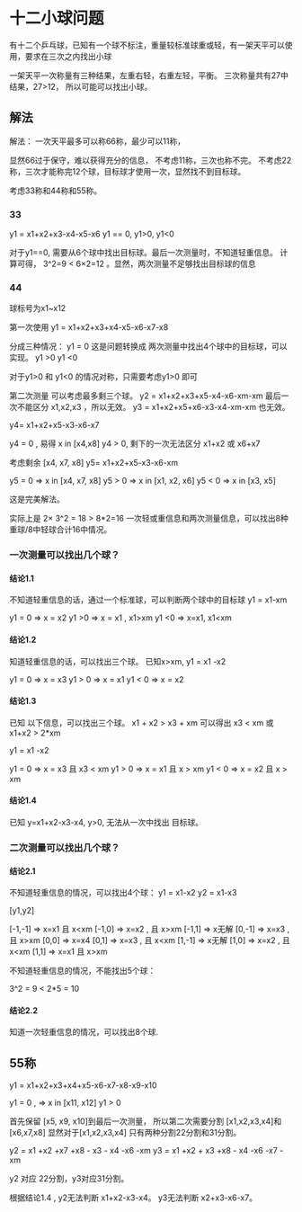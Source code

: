 # 十二小球问题
有十二个乒乓球，已知有一个球不标注，重量较标准球重或轻，有一架天平可以使用，要求在三次之内找出小球

一架天平一次称量有三种结果，左重右轻，右重左轻，平衡。
三次称量共有27中结果，27>12， 所以可能可以找出小球。

## 解法
解法：
一次天平最多可以称66称，最少可以11称，

显然66过于保守，难以获得充分的信息，
不考虑11称，三次也称不完。
不考虑22称，三次才能称完12个球，目标球才使用一次，显然找不到目标球。


考虑33称和44称和55称。

### 33

y1 = x1+x2+x3-x4-x5-x6
y1 == 0,
y1>0,
y1<0

对于y1==0, 需要从6个球中找出目标球。最后一次测量时，不知道轻重信息。
计算可得， 3^2=9 < 6×2=12 。显然，两次测量不足够找出目标球的信息


### 44
球标号为x1~x12

第一次使用 y1 = x1+x2+x3+x4-x5-x6-x7-x8

分成三种情况：
y1 = 0 这是问题转换成 两次测量中找出4个球中的目标球，可以实现。
y1 >0
y1 <0

对于y1>0 和 y1<0 的情况对称，只需要考虑y1>0 即可

第二次测量 可以考虑最多剩三个球。
y2 = x1+x2+x3+x5-x4-x6-xm-xm 最后一次不能区分 x1,x2,x3 ，所以无效。
y3 = x1+x2+x5+x6-x3-x4-xm-xm 也无效。

y4= x1+x2+x5-x3-x6-x7

y4 = 0 , 易得 x in [x4,x8]
y4 > 0,  剩下的一次无法区分 x1+x2 或 x6+x7

考虑剩余 [x4, x7, x8]
y5= x1+x2+x5-x3-x6-xm

y5 = 0 => x in [x4, x7, x8]
y5 > 0 => x in [x1, x2, x6]
y5 < 0 => x in [x3, x5]

这是完美解法。

实际上是  2× 3^2 = 18 >  8*2=16
一次轻或重信息和两次测量信息，可以找出8种重球/8中轻球合计16中情况。


### 一次测量可以找出几个球？
#### 结论1.1
不知道轻重信息的话，通过一个标准球，可以判断两个球中的目标球
y1 = x1-xm

y1 = 0 => x = x2 
y1 >0 => x = x1 , x1>xm
y1 <0 => x=x1, x1<xm

#### 结论1.2
知道轻重信息的话，可以找出三个球。
已知x>xm,
y1 = x1 -x2 

y1 = 0 => x = x3
y1 > 0 => x = x1
y1 < 0 => x = x2

#### 结论1.3
已知 以下信息，可以找出三个球。
x1 + x2 > x3 + xm 可以得出  x3 < xm 或 x1+x2 > 2*xm


y1 = x1 -x2 

y1 = 0 => x = x3 且 x3 < xm
y1 > 0 => x = x1 且 x > xm
y1 < 0 => x = x2 且 x > xm

#### 结论1.4
已知 y=x1+x2-x3-x4, y>0, 无法从一次中找出 目标球。


### 二次测量可以找出几个球？

#### 结论2.1
不知道轻重信息的情况，可以找出4个球：
y1 = x1-x2
y2 = x1-x3

[y1,y2]

[-1,-1] => x=x1 且 x<xm
[-1,0]  => x=x2  , 且 x>xm
[-1,1] => x无解
[0,-1] => x=x3  , 且 x>xm
[0,0]  => x=x4 
[0,1]  => x=x3  , 且 x<xm
[1,-1] => x无解
[1,0]   => x=x2 , 且 x<xm
[1,1]  => x=x1 且 x>xm

不知道轻重信息的情况，不能找出5个球：

3^2 = 9 <  2*5 = 10

#### 结论2.2
知道一次轻重信息的情况，可以找出8个球.


## 55称
y1 = x1+x2+x3+x4+x5-x6-x7-x8-x9-x10

y1 = 0 , => x in [x11, x12]
y1 > 0

首先保留 [x5, x9, x10]到最后一次测量， 所以第二次需要分割 [x1,x2,x3,x4]和 [x6,x7,x8]
显然对于[x1,x2,x3,x4] 只有两种分割22分割和31分割。

y2 = x1 +x2 +x7 +x8 - x3 - x4 -x6 -xm 
y3 = x1 +x2 + x3 +x8 - x4 -x6 -x7 -xm

y2 对应 22分割，y3对应31分割。

根据结论1.4 , y2无法判断 x1+x2-x3-x4。
y3无法判断 x2+x3-x6-x7。
